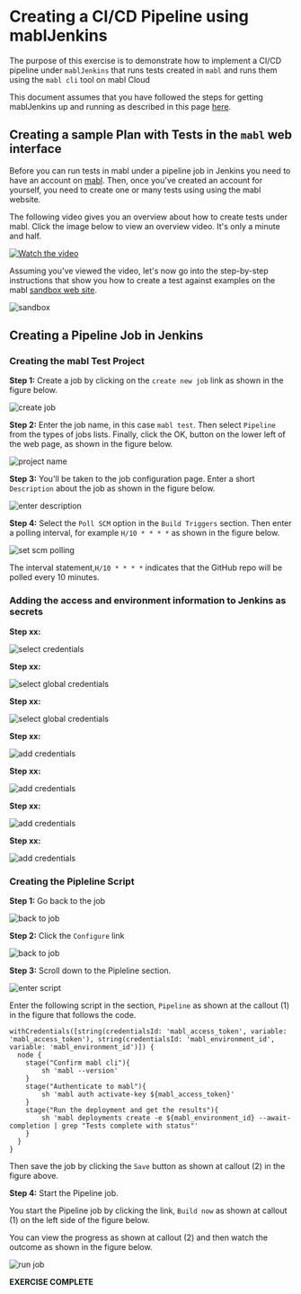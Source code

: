 # Creating a CI/CD Pipeline using mablJenkins

The purpose of this exercise is to demonstrate how to implement a CI/CD
pipeline under `mablJenkins` that runs tests created in `mabl` and runs them using the `mabl cli` tool on mabl Cloud

This document assumes that you have followed the steps for getting mablJenkins up and running as
described in this page [here](README.md).

## Creating a sample Plan with Tests in the `mabl` web interface
Before you can run tests in mabl under a pipeline job in Jenkins you need to have an account on [mabl](https://www.mabl.com). Then, once you've created an account for yourself, you need to create one or many tests using using the mabl website.

The following video gives you an overview about how to create tests under mabl. Click the image below to view an overview video. It's only a minute and half.

[![Watch the video](images/yt/easy-setup.png)](https://www.youtube.com/watch?v=pbM8nXYEclM)

Assuming you've viewed the video, let's now go into the step-by-step instructions that show you how to create a test against examples on the mabl [sandbox web site](https://sandbox.mabl.com/).

![sandbox](images/sandbox.png)

## Creating a Pipeline Job in Jenkins


### Creating the mabl Test Project

**Step 1:** Create a job by clicking on the `create new job` link as shown in the figure below.

![create job](images/create-job.png)

**Step 2:** Enter the job name, in this case `mabl test`. Then select `Pipeline` from the types of jobs lists. 
Finally, click the OK, button on the lower left of the web page, as shown in the figure below.

![project name](images/enter-project.png)

**Step 3:** You'll be taken to the job configuration page. Enter a short `Description` about the job as 
shown in the figure below.

![enter description](images/jenkins-description.png)

**Step 4:** Select the `Poll SCM` option in the `Build Triggers` section. Then enter a polling
 interval, for example `H/10 * * * *` as shown in the figure below.

![set scm polling](images/set-polling.png)

The interval statement,`H/10 * * * *` indicates that the GitHub repo will be polled every 10 minutes.

### Adding the access and environment information to Jenkins as secrets

**Step xx:**

![select credentials](images/select-credentials.png)

**Step xx:**

![select global credentials](images/select-global-credentials.png)

**Step xx:**

![select global credentials](images/select-jenkins.png)

**Step xx:**

![add credentials](images/add-credentials.png)

**Step xx:**

![add credentials](images/add-credentials-02.png)

**Step xx:**

![add credentials](images/add-secret-01.png)

**Step xx:**

![add credentials](images/add-secret-02.png)

### Creating the Pipleline Script

**Step 1:** Go back to the job

![back to job](images/access-project.png)

**Step 2:** Click the `Configure` link

![back to job](images/access-configure-proj.png)

**Step 3:** Scroll down to the Pipleline section.

![enter script](images/jenkins-script.jpg)

Enter the following script in the section, `Pipeline` as shown at the callout (1) in the figure that follows the code.

```
withCredentials([string(credentialsId: 'mabl_access_token', variable: 'mabl_access_token'), string(credentialsId: 'mabl_environment_id', variable: 'mabl_environment_id')]) {
  node {
    stage("Confirm mabl cli"){
        sh 'mabl --version'
    }
    stage("Authenticate to mabl"){
        sh 'mabl auth activate-key ${mabl_access_token}'
    }
    stage("Run the deployment and get the results"){
        sh 'mabl deployments create -e ${mabl_environment_id} --await-completion | grep "Tests complete with status"'
    }
  }
}
```


Then save the job by clicking the `Save` button as shown at callout (2) in the figure above.

**Step 4:**  Start the Pipeline job.

You start the Pipeline job by clicking the link, `Build now` as shown at callout (1) on the left side of the figure below.
 
You can view the progress as shown at callout (2) and then watch the outcome as shown in the figure below.

![run job](images/build-project.png)



**EXERCISE COMPLETE**